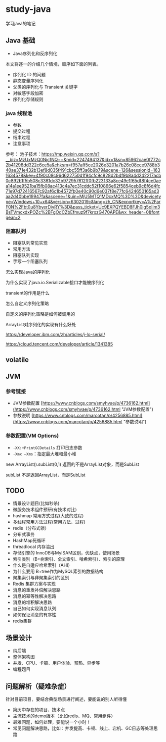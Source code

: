 # study-java #
学习java的笔记

## Java 基础


- Java序列化和反序列化



本文将逐一的介绍几个情境，顺序如下面的列表。

- 序列化 ID 的问题
- 静态变量序列化
- 父类的序列化与 Transient 关键字
- 对敏感字段加密
- 序列化存储规则

### java 线程池

- 参数
- 提交过程
- 结束过程
- 注意事项

参考： 池子技术：https://mp.weixin.qq.com/s?__biz=MzUxMzQ0Njc1NQ==&mid=2247494137&idx=1&sn=85962cae0f772c2b41298dd322c6ce5a&chksm=f957aff5ce2026e3201a7b26c08cce9788b340ae371e432b13ef8d035f491cbc55ff3a6b9b79&scene=126&sessionid=1631634578&key=4f90c08c96d622750d1f94cfc9c828d2b4f9b8a4d242217acb0c892b1f5b508c3361dc32b972957612ff0fb223133a8ce49e1f65df8f4ce0aea14a1ee9521ba15fb08ac413c4a7ec31cddc52f10866e62f5854ceb9c8f6d4fc71e97d72416567c92af6c1b4572fb0e40c90d6e037f8e77fc6424650165ad3aa2d40bbe19947fa&ascene=1&uin=MjU5MTQ1MDcxMQ%3D%3D&devicetype=Windows+10+x64&version=6302019c&lang=zh_CN&exportkey=A%2FarF0N%2Fbt0u8YbyerDiyRY%3D&pass_ticket=Uc9EXPQYEBD8FJh0ig5oIlm3BsTVmcxdxPOZc%2BFgOdCZbEfmuz9f7krxzG470APE&wx_header=0&fontgear=2

### 阻塞队列

- 阻塞队列常见实现
- 常用方法
- 阻塞队列实现
- 手写一个阻塞队列


怎么实现Java的序列化 

为什么实现了java.io.Serializable接口才能被序列化 

transient的作用是什么 

怎么自定义序列化策略 

自定义的序列化策略是如何被调用的 

ArrayList对序列化的实现有什么好处



https://developer.ibm.com/zh/articles/j-lo-serial/

https://cloud.tencent.com/developer/article/1341385




## volatile





## JVM ##

### 参考链接  ###
- JVM参数配置 [https://www.cnblogs.com/smyhvae/p/4736162.html](https://www.cnblogs.com/smyhvae/p/4736162.html "JVM参数配置") 
- 参数说明 [https://www.cnblogs.com/marcotan/p/4256885.html](https://www.cnblogs.com/marcotan/p/4256885.html "参数说明")
### 参数配置(VM Options) ###
- `-XX:+PrintGCDetails` 打印日志参数
- `-Xmx –Xms`：指定最大堆和最小堆

new ArrayList().subList(0,1) 返回的不是ArrayList对象，而是SubList 

subList 不是返回ArrayList，而是SubList

## TODO ##
- 情景设计题目(比如秒杀)
- 微服务技术组件预研(有技术对比)
- hashmap 常用方式过程(大致的过程)
- 多线程常用方法过程(常用方法、过程)
- redis（分布式锁）
- 分布式事务
- HashMap死循环
- threadlocal 内存溢出
- 存储引擎的 InnoDB与MyISAM区别，优缺点，使用场景
- 索引类别（B+树索引、全文索引、哈希索引）、索引的原理
- 什么是自适应哈希索引（AHI）
- 为什么要用 B+tree作为MySQL索引的数据结构
- 聚集索引与非聚集索引的区别
- Redis 集群方案与实现
- 消息的重发补偿解决思路
- 消息的幂等性解决思路
- 消息的堆积解决思路
- 自己如何实现消息队列
- 如何保证消息的有序性
- redis集群

## 场景设计 ##
- 纯后端
- 整体架构图
- 并发、CPU、卡顿、用户体验、预热、异步等
- 编程题目

## 问题解析（疑难杂症） ##
针对目前项目，要结合典型场景进行阐述，要能说的别人听得懂

- 简历中存在的项目、技术点
- 主流技术的demo版本（比如redis、MQ、常用组件）
- 最难问题，如何处理，要能说一个小时！
- 常见问题解决思路，比如：并发提高、卡顿、线上、宕机、GC日志等处理思路
